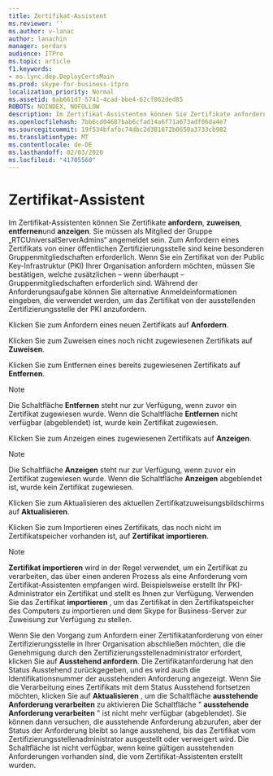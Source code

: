 ```yaml
---
title: Zertifikat-Assistent
ms.reviewer: ''
ms.author: v-lanac
author: lanachin
manager: serdars
audience: ITPro
ms.topic: article
f1.keywords:
- ms.lync.dep.DeployCertsMain
ms.prod: skype-for-business-itpro
localization_priority: Normal
ms.assetid: 6ab661d7-5741-4cad-bbe4-62cf862ded85
ROBOTS: NOINDEX, NOFOLLOW
description: Im Zertifikat-Assistenten können Sie Zertifikate anfordern, zuweisen, entfernenund anzeigen. Sie müssen als Mitglied der Gruppe „RTCUniversalServerAdmins“ angemeldet sein. Zum Anfordern eines Zertifikats von einer öffentlichen Zertifizierungsstelle sind keine besonderen Gruppenmitgliedschaften erforderlich. Wenn Sie ein Zertifikat von der Public Key-Infrastruktur (PKI) Ihrer Organisation anfordern möchten, müssen Sie bestätigen, welche zusätzlichen – wenn überhaupt – Gruppenmitgliedschaften erforderlich sind. Während der Anforderungsaufgabe können Sie alternative Anmeldeinformationen eingeben, die verwendet werden, um das Zertifikat von der ausstellenden Zertifizierungsstelle der PKI anzufordern.
ms.openlocfilehash: 7bb6cd04687bab6cfad14a6f71a673adf06da4e7
ms.sourcegitcommit: 19f534bfafbc74dbc2d381672b0650a3733cb982
ms.translationtype: MT
ms.contentlocale: de-DE
ms.lasthandoff: 02/03/2020
ms.locfileid: "41705560"
---
```

# <a name="certificate-wizard"></a>Zertifikat-Assistent
 
Im Zertifikat-Assistenten können Sie Zertifikate **anfordern**, **zuweisen**, **entfernen**und **anzeigen**. Sie müssen als Mitglied der Gruppe „RTCUniversalServerAdmins“ angemeldet sein. Zum Anfordern eines Zertifikats von einer öffentlichen Zertifizierungsstelle sind keine besonderen Gruppenmitgliedschaften erforderlich. Wenn Sie ein Zertifikat von der Public Key-Infrastruktur (PKI) Ihrer Organisation anfordern möchten, müssen Sie bestätigen, welche zusätzlichen – wenn überhaupt – Gruppenmitgliedschaften erforderlich sind. Während der Anforderungsaufgabe können Sie alternative Anmeldeinformationen eingeben, die verwendet werden, um das Zertifikat von der ausstellenden Zertifizierungsstelle der PKI anzufordern.
  
Klicken Sie zum Anfordern eines neuen Zertifikats auf **Anfordern**.
  
Klicken Sie zum Zuweisen eines noch nicht zugewiesenen Zertifikats auf **Zuweisen**.
  
Klicken Sie zum Entfernen eines bereits zugewiesenen Zertifikats auf **Entfernen**.
  
> [!NOTE]
> Die Schaltfläche **Entfernen** steht nur zur Verfügung, wenn zuvor ein Zertifikat zugewiesen wurde. Wenn die Schaltfläche **Entfernen** nicht verfügbar (abgeblendet) ist, wurde kein Zertifikat zugewiesen.
  
Klicken Sie zum Anzeigen eines zugewiesenen Zertifikats auf **Anzeigen**.
  
> [!NOTE]
> Die Schaltfläche **Anzeigen** steht nur zur Verfügung, wenn zuvor ein Zertifikat zugewiesen wurde. Wenn die Schaltfläche **Anzeigen** abgeblendet ist, wurde kein Zertifikat zugewiesen.
  
Klicken Sie zum Aktualisieren des aktuellen Zertifikatzuweisungsbildschirms auf **Aktualisieren**.
  
Klicken Sie zum Importieren eines Zertifikats, das noch nicht im Zertifikatspeicher vorhanden ist, auf **Zertifikat importieren**.
  
> [!NOTE]
> **Zertifikat importieren** wird in der Regel verwendet, um ein Zertifikat zu verarbeiten, das über einen anderen Prozess als eine Anforderung vom Zertifikat-Assistenten empfangen wird. Beispielsweise erstellt Ihr PKI-Administrator ein Zertifikat und stellt es Ihnen zur Verfügung. Verwenden Sie das Zertifikat **importieren** , um das Zertifikat in den Zertifikatspeicher des Computers zu importieren und dem Skype for Business-Server zur Zuweisung zur Verfügung zu stellen.
  
Wenn Sie den Vorgang zum Anfordern einer Zertifikatanforderung von einer Zertifizierungsstelle in Ihrer Organisation abschließen möchten, die die Genehmigung durch den Zertifizierungsstellenadministrator erfordert, klicken Sie auf **Ausstehend anfordern**. Die Zertifikatanforderung hat den Status Ausstehend zurückgegeben, und es wird auch die Identifikationsnummer der ausstehenden Anforderung angezeigt. Wenn Sie die Verarbeitung eines Zertifikats mit dem Status Ausstehend fortsetzen möchten, klicken Sie auf **Aktualisieren** , um die Schaltfläche **ausstehende Anforderung verarbeiten** zu aktivieren Die Schaltfläche " **ausstehende Anforderung verarbeiten** " ist nicht mehr verfügbar (abgeblendet). Sie können dann versuchen, die ausstehende Anforderung abzurufen, aber der Status der Anforderung bleibt so lange ausstehend, bis das Zertifikat vom Zertifizierungsstellenadministrator ausgestellt oder verweigert wird. Die Schaltfläche ist nicht verfügbar, wenn keine gültigen ausstehenden Anforderungen vorhanden sind, die vom Zertifikat-Assistenten erstellt wurden.
  

